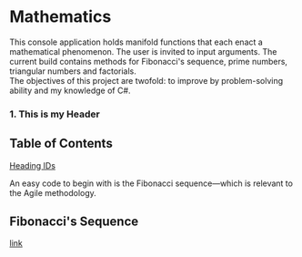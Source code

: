 # Mathematics
This console application holds manifold functions that each enact a mathematical phenomenon. The user is invited to input arguments. The current build contains methods for Fibonacci's sequence, prime numbers, triangular numbers and factorials.  
The objectives of this project are twofold: to improve by problem-solving ability and my knowledge of C#.
### 1. This is my Header

## Table of Contents
[Heading IDs](#fibonaccis-sequence)  

An easy code to begin with is the Fibonacci sequence—which is relevant to the Agile methodology.

## Fibonacci's Sequence
[link](#1-this-is-my-header)
